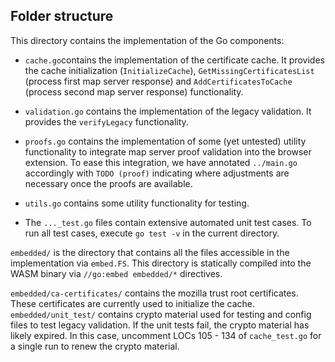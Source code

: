 ## Folder structure

This directory contains the implementation of the Go components:
- `cache.go`contains the implementation of the certificate cache.
It provides the cache initialization (`InitializeCache`), `GetMissingCertificatesList` (process first map server response) and `AddCertificatesToCache` (process second map server response) functionality.
- `validation.go` contains the implementation of the legacy validation. 
It provides the `verifyLegacy` functionality.
- `proofs.go` contains the implementation of some (yet untested) utility
functionality to integrate map server proof validation into the browser extension.
To ease this integration, we have annotated `../main.go` accordingly with `TODO (proof)` indicating where adjustments are necessary once the proofs are available.

- `utils.go` contains some utility functionality for testing.
- The `..._test.go` files contain extensive automated unit test cases.
To run all test cases, execute `go test -v` in the current directory.

`embedded/` is the directory that contains all the files accessible in the implementation via `embed.FS`. 
This directory is statically compiled into the WASM binary via `//go:embed embedded/*` directives.

`embedded/ca-certificates/` contains the mozilla trust root certificates. These certificates are currently used to initialize the cache.
`embedded/unit_test/` contains crypto material used for testing and config files to test legacy validation. If the unit tests fail, the crypto material has likely expired. In this case, uncomment LOCs 105 - 134 of `cache_test.go` for a single run to renew the crypto material.